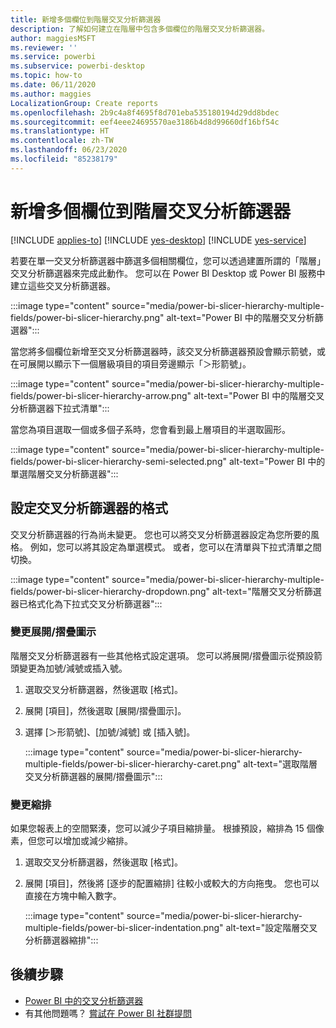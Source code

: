 ```yaml
---
title: 新增多個欄位到階層交叉分析篩選器
description: 了解如何建立在階層中包含多個欄位的階層交叉分析篩選器。
author: maggiesMSFT
ms.reviewer: ''
ms.service: powerbi
ms.subservice: powerbi-desktop
ms.topic: how-to
ms.date: 06/11/2020
ms.author: maggies
LocalizationGroup: Create reports
ms.openlocfilehash: 2b9c4a8f4695f8d701eba535180194d29dd8bdec
ms.sourcegitcommit: eef4eee24695570ae3186b4d8d99660df16bf54c
ms.translationtype: HT
ms.contentlocale: zh-TW
ms.lasthandoff: 06/23/2020
ms.locfileid: "85238179"
---
```

# <a name="add-multiple-fields-to-a-hierarchy-slicer"></a>新增多個欄位到階層交叉分析篩選器

[!INCLUDE [applies-to](../includes/applies-to.md)] [!INCLUDE [yes-desktop](../includes/yes-desktop.md)] [!INCLUDE [yes-service](../includes/yes-service.md)]

若要在單一交叉分析篩選器中篩選多個相關欄位，您可以透過建置所謂的「階層」交叉分析篩選器來完成此動作。 您可以在 Power BI Desktop 或 Power BI 服務中建立這些交叉分析篩選器。

:::image type="content" source="media/power-bi-slicer-hierarchy-multiple-fields/power-bi-slicer-hierarchy.png" alt-text="Power BI 中的階層交叉分析篩選器":::

當您將多個欄位新增至交叉分析篩選器時，該交叉分析篩選器預設會顯示箭號，或在可展開以顯示下一個層級項目的項目旁邊顯示「＞形箭號」。

:::image type="content" source="media/power-bi-slicer-hierarchy-multiple-fields/power-bi-slicer-hierarchy-arrow.png" alt-text="Power BI 中的階層交叉分析篩選器下拉式清單":::
 
 
當您為項目選取一個或多個子系時，您會看到最上層項目的半選取圓形。
 
:::image type="content" source="media/power-bi-slicer-hierarchy-multiple-fields/power-bi-slicer-hierarchy-semi-selected.png" alt-text="Power BI 中的單選階層交叉分析篩選器":::

## <a name="format-the-slicer"></a>設定交叉分析篩選器的格式

交叉分析篩選器的行為尚未變更。 您也可以將交叉分析篩選器設定為您所要的風格。 例如，您可以將其設定為單選模式。 或者，您可以在清單與下拉式清單之間切換。 

:::image type="content" source="media/power-bi-slicer-hierarchy-multiple-fields/power-bi-slicer-hierarchy-dropdown.png" alt-text="階層交叉分析篩選器已格式化為下拉式交叉分析篩選器":::

### <a name="change-the-expandcollapse-icon"></a>變更展開/摺疊圖示

階層交叉分析篩選器有一些其他格式設定選項。 您可以將展開/摺疊圖示從預設箭頭變更為加號/減號或插入號。

1. 選取交叉分析篩選器，然後選取 [格式]。
1. 展開 [項目]，然後選取 [展開/摺疊圖示]。
1. 選擇 [＞形箭號]、[加號/減號] 或 [插入號]。
 
    :::image type="content" source="media/power-bi-slicer-hierarchy-multiple-fields/power-bi-slicer-hierarchy-caret.png" alt-text="選取階層交叉分析篩選器的展開/摺疊圖示":::
 
### <a name="change-the-indentation"></a>變更縮排

如果您報表上的空間緊湊，您可以減少子項目縮排量。 根據預設，縮排為 15 個像素，但您可以增加或減少縮排。 

1. 選取交叉分析篩選器，然後選取 [格式]。
1. 展開 [項目]，然後將 [逐步的配置縮排] 往較小或較大的方向拖曳。 您也可以直接在方塊中輸入數字。

    :::image type="content" source="media/power-bi-slicer-hierarchy-multiple-fields/power-bi-slicer-indentation.png" alt-text="設定階層交叉分析篩選器縮排":::

## <a name="next-steps"></a>後續步驟

- [Power BI 中的交叉分析篩選器](../visuals/power-bi-visualization-slicers.md)
- 有其他問題嗎？ [嘗試在 Power BI 社群提問](https://community.powerbi.com/)